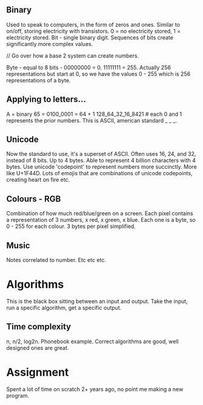 ## Binary
Used to speak to computers, in the form of zeros and ones.
Similar to on/off, storing electricity with transistors.
0 = no electricity stored, 1 = electricity stored.
Bit - single binary digit.
Sequences of bits create significantly more complex values.

// Go over how a base 2 system can create numbers.

Byte - equal to 8 bits - 00000000 = 0. 11111111 = 255. 
Actually 256 representations but start at 0, so we have the values 0 - 255 which is 256 representations of a byte.

## Applying to letters...
A = binary 65 = 0100_0001 = 64 + 1
        128_64_32_16_8421 # each 0 and 1 represents the prior numbers.
This is ASCII, american standard _ _ _.

## Unicode
Now the standard to use, it's a superset of ASCII.
Often uses 16, 24, and 32, instead of 8 bits. Up to 4 bytes.
Able to represent 4 billion characters with 4 bytes.
Use unicode 'codepoint' to represent numbers more succinctly. More like U+1F44D.
Lots of emojis that are combinations of unicode codepoints, creating heart on fire etc.

## Colours - RGB
Combination of how much red/blue/green on a screen.
Each pixel contains a representation of 3 numbers, x red, x green, x blue.
Each one is a byte, so 0 - 255 for each colour.
3 bytes per pixel simplified.

## Music
Notes correlated to number.
Etc etc etc.


# Algorithms
This is the black box sitting between an input and output.
Take the input, run a specific algorithm, get a specific output.

## Time complexity
n, n/2, log2n. Phonebook example.
Correct algorithms are good, well designed ones are great.


# Assignment
Spent a lot of time on scratch 2+ years ago, no point me making a new program.